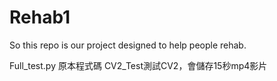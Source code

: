 # Rehab1
So this repo is our project designed to help people rehab.  

Full_test.py 原本程式碼
CV2_Test測試CV2，會儲存15秒mp4影片
